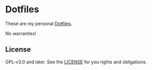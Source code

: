 # Dotfiles

These are my personal [Dotfiles](https://wiki.archlinux.org/title/Dotfiles).

No warranties!

## License
GPL-v3.0 and later. See the [LICENSE](LICENSE) for you rights and obligations.
